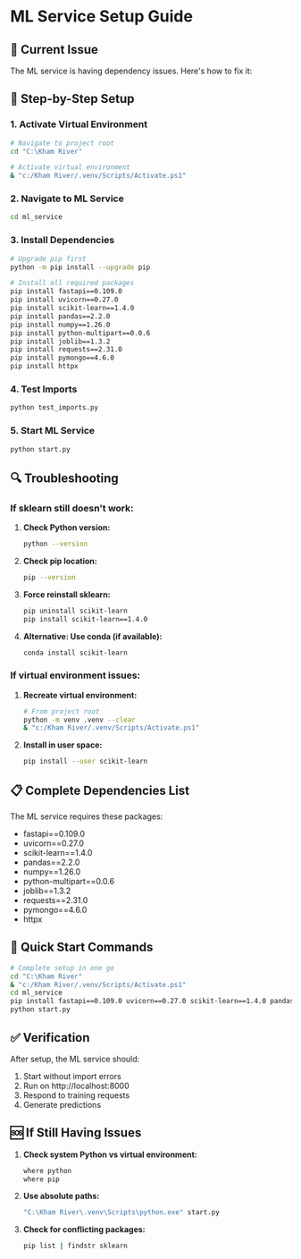 # ML Service Setup Guide

## 🚨 Current Issue
The ML service is having dependency issues. Here's how to fix it:

## 🔧 Step-by-Step Setup

### 1. Activate Virtual Environment
```bash
# Navigate to project root
cd "C:\Kham River"

# Activate virtual environment
& "c:/Kham River/.venv/Scripts/Activate.ps1"
```

### 2. Navigate to ML Service
```bash
cd ml_service
```

### 3. Install Dependencies
```bash
# Upgrade pip first
python -m pip install --upgrade pip

# Install all required packages
pip install fastapi==0.109.0
pip install uvicorn==0.27.0
pip install scikit-learn==1.4.0
pip install pandas==2.2.0
pip install numpy==1.26.0
pip install python-multipart==0.0.6
pip install joblib==1.3.2
pip install requests==2.31.0
pip install pymongo==4.6.0
pip install httpx
```

### 4. Test Imports
```bash
python test_imports.py
```

### 5. Start ML Service
```bash
python start.py
```

## 🔍 Troubleshooting

### If sklearn still doesn't work:
1. **Check Python version:**
   ```bash
   python --version
   ```

2. **Check pip location:**
   ```bash
   pip --version
   ```

3. **Force reinstall sklearn:**
   ```bash
   pip uninstall scikit-learn
   pip install scikit-learn==1.4.0
   ```

4. **Alternative: Use conda (if available):**
   ```bash
   conda install scikit-learn
   ```

### If virtual environment issues:
1. **Recreate virtual environment:**
   ```bash
   # From project root
   python -m venv .venv --clear
   & "c:/Kham River/.venv/Scripts/Activate.ps1"
   ```

2. **Install in user space:**
   ```bash
   pip install --user scikit-learn
   ```

## 📋 Complete Dependencies List

The ML service requires these packages:
- fastapi==0.109.0
- uvicorn==0.27.0
- scikit-learn==1.4.0
- pandas==2.2.0
- numpy==1.26.0
- python-multipart==0.0.6
- joblib==1.3.2
- requests==2.31.0
- pymongo==4.6.0
- httpx

## 🚀 Quick Start Commands

```bash
# Complete setup in one go
cd "C:\Kham River"
& "c:/Kham River/.venv/Scripts/Activate.ps1"
cd ml_service
pip install fastapi==0.109.0 uvicorn==0.27.0 scikit-learn==1.4.0 pandas==2.2.0 numpy==1.26.0 python-multipart==0.0.6 joblib==1.3.2 requests==2.31.0 pymongo==4.6.0 httpx
python start.py
```

## ✅ Verification

After setup, the ML service should:
1. Start without import errors
2. Run on http://localhost:8000
3. Respond to training requests
4. Generate predictions

## 🆘 If Still Having Issues

1. **Check system Python vs virtual environment:**
   ```bash
   where python
   where pip
   ```

2. **Use absolute paths:**
   ```bash
   "C:\Kham River\.venv\Scripts\python.exe" start.py
   ```

3. **Check for conflicting packages:**
   ```bash
   pip list | findstr sklearn
   ``` 